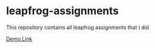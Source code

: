 # leapfrog-assignments

This repository contains all leapfrog assignments that I did

[Demo Link](https://saahilmahato.github.io/git-assignment-2/)
